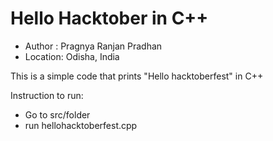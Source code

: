 # Hello Hacktober in C++

-   Author : Pragnya Ranjan Pradhan
-   Location: Odisha, India

This is a simple code that prints "Hello hacktoberfest" in C++

Instruction to run:

-   Go to src/folder
-   run hellohacktoberfest.cpp